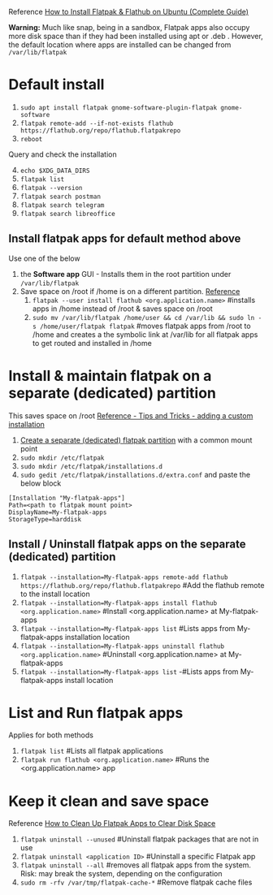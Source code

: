 Reference [How to Install Flatpak & Flathub on Ubuntu (Complete Guide)](https://www.omgubuntu.co.uk/how-to-install-flatpak-on-ubuntu)

**Warning:** Much like snap, being in a sandbox, Flatpak apps also occupy more disk space than if they had been installed using apt or .deb . However, the default location where apps are installed can be changed from `/var/lib/flatpak`

# Default install
1.  `sudo apt install flatpak gnome-software-plugin-flatpak gnome-software`
2.  `flatpak remote-add --if-not-exists flathub https://flathub.org/repo/flathub.flatpakrepo`
3.  `reboot`

Query and check the installation

4.  `echo $XDG_DATA_DIRS`
5.  `flatpak list` 
6.  `flatpak --version`
7.  `flatpak search postman`
8.  `flatpak search telegram`
9.  `flatpak search libreoffice`

## Install flatpak apps for default method above
Use one of the below 
1.  the **Software app** GUI - Installs them in the root partition under `/var/lib/flatpak`
2.  Save space on /root if /home is on a different partition. [Reference](https://www.reddit.com/r/flatpak/comments/a1l8wk/methods_to_save_space_on_your_root_partition/)
    1.  `flatpak --user install flathub <org.application.name>` #installs apps in /home instead of /root & saves space on /root 
    2.  `sudo mv /var/lib/flatpak /home/user && cd /var/lib && sudo ln -s /home/user/flatpak flatpak` #moves flatpak apps from /root to /home and creates a the symbolic link at /var/lib for all flatpak apps to get routed and installed in /home


# Install & maintain flatpak on a separate (dedicated) partition
This saves space on /root [Reference - Tips and Tricks - adding a custom installation](https://docs.flatpak.org/en/latest/tips-and-tricks.html#adding-a-custom-installation)
1.   [Create a separate (dedicated) flatpak partition](./common-mountpoints.md) with a common mount point
2.   `sudo mkdir /etc/flatpak`
3.   `sudo mkdir /etc/flatpak/installations.d`
4.   `sudo gedit /etc/flatpak/installations.d/extra.conf` and paste the below block
```
[Installation "My-flatpak-apps"]
Path=<path to flatpak mount point>
DisplayName=My-flatpak-apps
StorageType=harddisk
```

## Install / Uninstall flatpak apps on the **separate (dedicated) partition**
1.   `flatpak --installation=My-flatpak-apps remote-add flathub https://flathub.org/repo/flathub.flatpakrepo` #Add the flathub remote to the install location
2.   `flatpak --installation=My-flatpak-apps install flathub <org.application.name>` #Install <org.application.name> at My-flatpak-apps
3.   `flatpak --installation=My-flatpak-apps list` #Lists apps from My-flatpak-apps installation location
4.   `flatpak --installation=My-flatpak-apps uninstall flathub <org.application.name>` #Uninstall <org.application.name> at My-flatpak-apps
5.   `flatpak --installation=My-flatpak-apps list` -#Lists apps from My-flatpak-apps install location


# List and Run flatpak apps
Applies for both methods
1.   `flatpak list` #Lists all flatpak applications
2.   `flatpak run flathub <org.application.name>` #Runs the <org.application.name> app

# Keep it clean and save space
Reference [How to Clean Up Flatpak Apps to Clear Disk Space](https://www.debugpoint.com/clean-up-flatpak/)

1.   `flatpak uninstall --unused` #Uninstall flatpak packages that are not in use
2.   `flatpak uninstall <application ID>` #Uninstall a specific Flatpak app
3.   `flatpak uninstall --all` #removes all flatpak apps from the system. Risk: may break the system, depending on the configuration
4.   `sudo rm -rfv /var/tmp/flatpak-cache-*` #Remove flatpak cache files
